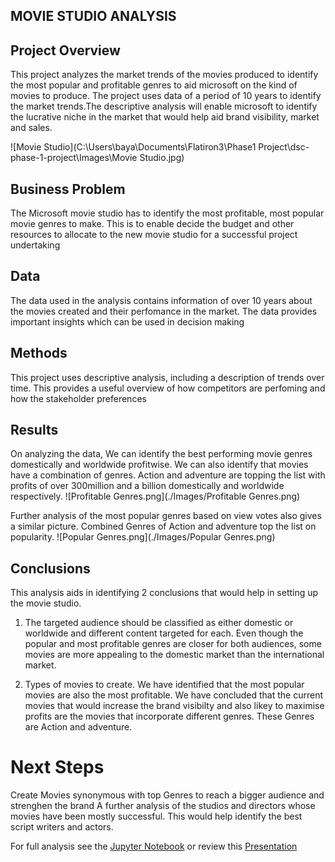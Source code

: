 ## MOVIE STUDIO ANALYSIS

## Project Overview

This project analyzes the market trends of the movies produced to identify the most popular and profitable genres to aid microsoft on the kind of movies to produce. The project uses data of a period of 10 years to identify the market trends.The descriptive analysis will enable microsoft to identify the lucrative niche in the market that would help aid brand visibility, market and sales.

![Movie Studio](C:\Users\baya\Documents\Flatiron3\Phase1 Project\dsc-phase-1-project\Images\Movie Studio.jpg)

## Business Problem

 The Microsoft movie studio has to identify the most profitable, most popular
 movie genres to make. This is to enable decide the budget and other resources 
 to allocate to the new movie studio for a successful project undertaking
 
 ## Data
 The data used in the analysis contains information of over 10 years about the movies created and their perfomance in the market. The data       provides important insights which can be used in decision making
 
 ## Methods
 
 This project uses descriptive analysis, including a description of trends over time. This provides a useful overview of how competitors are perfoming and how the stakeholder preferences 
 
 ## Results
 On analyzing the data, We can identify the best performing movie genres domestically and worldwide profitwise. We can also identify that movies have a combination of genres. Action and adventure are topping the list with profits of over 300million and a billion domestically and worldwide respectively. 
 ![Profitable Genres.png](./Images/Profitable Genres.png)
 
 Further analysis of the most popular genres based on view votes also gives a similar picture. Combined Genres of Action and adventure top the list on popularity.
 ![Popular Genres.png](./Images/Popular Genres.png)
 
 ## Conclusions
 
 This analysis aids in identifying 2 conclusions that would help in setting up the movie studio.

1. The targeted audience should be classified as either domestic or worldwide and different content targeted for each. Even though the popular and most profitable genres are closer for both audiences, some movies are more appealing to the domestic market than the international market.

2. Types of movies to create. We have identified that the most popular movies are also the most profitable. We have concluded that the current movies that would increase the brand visibilty and also likey to maximise profits are the movies that incorporate different genres. These Genres are Action and adventure.

# Next Steps
Create Movies synonymous with top Genres to reach a bigger audience and strenghen the brand
A further analysis of the studios and directors whose movies have been mostly successful. This would help identify the best script writers and actors.

For full analysis see the [Jupyter Notebook](https://github.com/dukebaya/dsc-phase-1-project/blob/master/Project_Phase_1_Code.ipynb) or review this [Presentation](https://github.com/dukebaya/dsc-phase-1-project/blob/master/Project%20Phase%201%20Code.ipynb%20-%20Colaboratory.pdf)


 
 
 